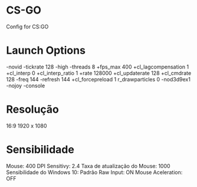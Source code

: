 # CS-GO
Config for CS:GO

# Launch Options
-novid -tickrate 128 -high -threads 8 +fps_max 400 +cl_lagcompensation 1 +cl_interp 0 +cl_interp_ratio 1 +rate 128000 +cl_updaterate 128 +cl_cmdrate 128 -freq 144 -refresh 144 +cl_forcepreload 1 r_drawparticles 0 -nod3d9ex1 -nojoy -console

# Resolução
16:9
1920 x 1080

# Sensibilidade
Mouse:							400 DPI
Sensitivy:						2.4
Taxa de atualização do Mouse:	1000
Sensibilidade do Windows 10:	Padrão
Raw Input:						ON
Mouse Aceleration:				OFF